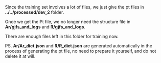 Since the training set involves a lot of files, we just give the pt files in **../../processed/dev_2** folder.

Once we get the Pt file, we no longer need the structure file in **Ar/gjfs_and_logs** and **R/gjfs_and_logs**.  

There are enough files left in this folder for training now.

PS.
    **Ar/Ar_dict.json** and **R/R_dict.json** are generated automatically in the process of generating the pt file, no need to prepare it yourself, and do not delete it at will. 
